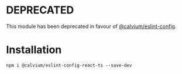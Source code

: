 # DEPRECATED

This module has been deprecated in favour of [@calvium/eslint-config](https://github.com/calvium/eslint-config-calvium). 

Installation
============

```
npm i @calvium/eslint-config-react-ts --save-dev 
``` 
